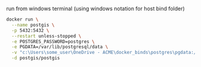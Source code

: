 run from windows terminal (using windows notation for host bind folder)

```sh
docker run \
  --name postgis \
  -p 5432:5432 \
  --restart unless-stopped \
  -e POSTGRES_PASSWORD=postgres \
  -e PGDATA=/var/lib/postgresql/data \
  -v "c:\Users\some_user\OneDrive - ACME\docker_binds\postgres\pgdata:/var/lib/postgresql/data" \
  -d postgis/postgis
```

